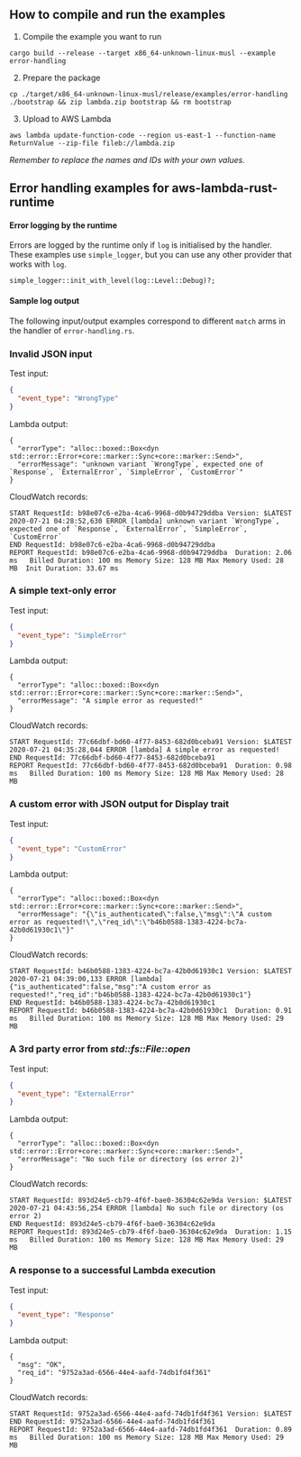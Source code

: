 
## How to compile and run the examples

1. Compile the example you want to run

```
cargo build --release --target x86_64-unknown-linux-musl --example error-handling
```
2. Prepare the package
```
cp ./target/x86_64-unknown-linux-musl/release/examples/error-handling ./bootstrap && zip lambda.zip bootstrap && rm bootstrap
```
3. Upload to AWS Lambda
```
aws lambda update-function-code --region us-east-1 --function-name ReturnValue --zip-file fileb://lambda.zip
```
_Remember to replace the names and IDs with your own values._


## Error handling examples for aws-lambda-rust-runtime

#### Error logging by the runtime

Errors are logged by the runtime only if `log` is initialised by the handler.
These examples use `simple_logger`, but you can use any other provider that works with `log`.
```
simple_logger::init_with_level(log::Level::Debug)?;
```

#### Sample log output

The following input/output examples correspond to different `match` arms in the handler of `error-handling.rs`.

### Invalid JSON input

Test input:
```json
{
  "event_type": "WrongType"
}
```

Lambda output:
```
{
  "errorType": "alloc::boxed::Box<dyn std::error::Error+core::marker::Sync+core::marker::Send>",
  "errorMessage": "unknown variant `WrongType`, expected one of `Response`, `ExternalError`, `SimpleError`, `CustomError`"
}
```

CloudWatch records:
```
START RequestId: b98e07c6-e2ba-4ca6-9968-d0b94729ddba Version: $LATEST
2020-07-21 04:28:52,630 ERROR [lambda] unknown variant `WrongType`, expected one of `Response`, `ExternalError`, `SimpleError`, `CustomError`
END RequestId: b98e07c6-e2ba-4ca6-9968-d0b94729ddba
REPORT RequestId: b98e07c6-e2ba-4ca6-9968-d0b94729ddba	Duration: 2.06 ms	Billed Duration: 100 ms	Memory Size: 128 MB	Max Memory Used: 28 MB	Init Duration: 33.67 ms	
```

### A simple text-only error

Test input:
```json
{
  "event_type": "SimpleError"
}
```

Lambda output:
```
{
  "errorType": "alloc::boxed::Box<dyn std::error::Error+core::marker::Sync+core::marker::Send>",
  "errorMessage": "A simple error as requested!"
}
```

CloudWatch records:
```
START RequestId: 77c66dbf-bd60-4f77-8453-682d0bceba91 Version: $LATEST
2020-07-21 04:35:28,044 ERROR [lambda] A simple error as requested!
END RequestId: 77c66dbf-bd60-4f77-8453-682d0bceba91
REPORT RequestId: 77c66dbf-bd60-4f77-8453-682d0bceba91	Duration: 0.98 ms	Billed Duration: 100 ms	Memory Size: 128 MB	Max Memory Used: 28 MB	
```

### A custom error with JSON output for Display trait

Test input:
```json
{
  "event_type": "CustomError"
}
```

Lambda output:
```
{
  "errorType": "alloc::boxed::Box<dyn std::error::Error+core::marker::Sync+core::marker::Send>",
  "errorMessage": "{\"is_authenticated\":false,\"msg\":\"A custom error as requested!\",\"req_id\":\"b46b0588-1383-4224-bc7a-42b0d61930c1\"}"
}
```

CloudWatch records:
```
START RequestId: b46b0588-1383-4224-bc7a-42b0d61930c1 Version: $LATEST
2020-07-21 04:39:00,133 ERROR [lambda] {"is_authenticated":false,"msg":"A custom error as requested!","req_id":"b46b0588-1383-4224-bc7a-42b0d61930c1"}
END RequestId: b46b0588-1383-4224-bc7a-42b0d61930c1
REPORT RequestId: b46b0588-1383-4224-bc7a-42b0d61930c1	Duration: 0.91 ms	Billed Duration: 100 ms	Memory Size: 128 MB	Max Memory Used: 29 MB	
```

### A 3rd party error from _std::fs::File::open_

Test input:
```json
{
  "event_type": "ExternalError"
}
```

Lambda output:
```
{
  "errorType": "alloc::boxed::Box<dyn std::error::Error+core::marker::Sync+core::marker::Send>",
  "errorMessage": "No such file or directory (os error 2)"
}
```

CloudWatch records:
```
START RequestId: 893d24e5-cb79-4f6f-bae0-36304c62e9da Version: $LATEST
2020-07-21 04:43:56,254 ERROR [lambda] No such file or directory (os error 2)
END RequestId: 893d24e5-cb79-4f6f-bae0-36304c62e9da
REPORT RequestId: 893d24e5-cb79-4f6f-bae0-36304c62e9da	Duration: 1.15 ms	Billed Duration: 100 ms	Memory Size: 128 MB	Max Memory Used: 29 MB	
```

### A response to a successful Lambda execution

Test input:
```json
{
  "event_type": "Response"
}
```

Lambda output:
```
{
  "msg": "OK",
  "req_id": "9752a3ad-6566-44e4-aafd-74db1fd4f361"
}
```

CloudWatch records:
```
START RequestId: 9752a3ad-6566-44e4-aafd-74db1fd4f361 Version: $LATEST
END RequestId: 9752a3ad-6566-44e4-aafd-74db1fd4f361
REPORT RequestId: 9752a3ad-6566-44e4-aafd-74db1fd4f361	Duration: 0.89 ms	Billed Duration: 100 ms	Memory Size: 128 MB	Max Memory Used: 29 MB	
```